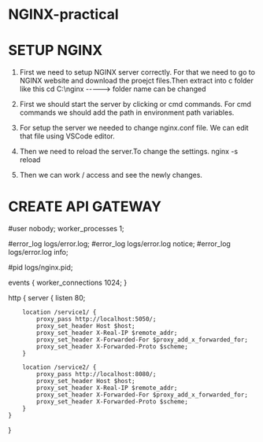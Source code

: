 # NGINX-practical

# SETUP NGINX
1. First we need to setup NGINX server correctly. For that we need to go to NGINX website and download the proejct files.Then extract into c folder like this
   cd C:\nginx -----> folder name can be changed

2. First we should start the server by clicking or cmd commands. For cmd commands we should add the path in environment path variables.
   
3. For setup the server we needed to change nginx.conf file. We can edit that file using VSCode editor.

4. Then we need to reload the server.To change the settings.
   nginx -s reload

5. Then we can work / access and see the newly changes.

# CREATE API GATEWAY

#user  nobody;
worker_processes  1;

#error_log  logs/error.log;
#error_log  logs/error.log  notice;
#error_log  logs/error.log  info;

#pid        logs/nginx.pid;


events {
    worker_connections  1024;
}


http {
    server {
        listen 80;

        location /service1/ {
            proxy_pass http://localhost:5050/;
            proxy_set_header Host $host;
            proxy_set_header X-Real-IP $remote_addr;
            proxy_set_header X-Forwarded-For $proxy_add_x_forwarded_for;
            proxy_set_header X-Forwarded-Proto $scheme;
        }

        location /service2/ {
            proxy_pass http://localhost:8080/;
            proxy_set_header Host $host;
            proxy_set_header X-Real-IP $remote_addr;
            proxy_set_header X-Forwarded-For $proxy_add_x_forwarded_for;
            proxy_set_header X-Forwarded-Proto $scheme;
        }
    }
}
